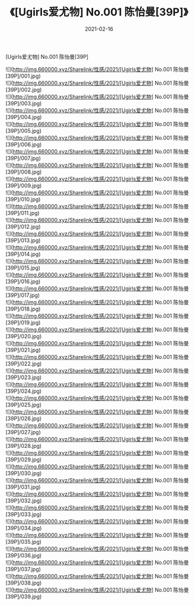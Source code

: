 ﻿---
layout: post
title:  《[Ugirls爱尤物] No.001 陈怡曼[39P]》
date:   2021-02-16
img: http://img.660000.xyz/Sharelink/性感/2021/[Ugirls爱尤物] No.001 陈怡曼[39P]/000.jpg
categories: [美女, 清纯, 唯美]
---

[Ugirls爱尤物] No.001 陈怡曼[39P]

  ![](http://img.660000.xyz/Sharelink/性感/2021/[Ugirls爱尤物] No.001 陈怡曼[39P]/001.jpg) <br> ![](http://img.660000.xyz/Sharelink/性感/2021/[Ugirls爱尤物] No.001 陈怡曼[39P]/002.jpg) <br> ![](http://img.660000.xyz/Sharelink/性感/2021/[Ugirls爱尤物] No.001 陈怡曼[39P]/003.jpg) <br> ![](http://img.660000.xyz/Sharelink/性感/2021/[Ugirls爱尤物] No.001 陈怡曼[39P]/004.jpg) <br> ![](http://img.660000.xyz/Sharelink/性感/2021/[Ugirls爱尤物] No.001 陈怡曼[39P]/005.jpg) <br> ![](http://img.660000.xyz/Sharelink/性感/2021/[Ugirls爱尤物] No.001 陈怡曼[39P]/006.jpg) <br> ![](http://img.660000.xyz/Sharelink/性感/2021/[Ugirls爱尤物] No.001 陈怡曼[39P]/007.jpg) <br> ![](http://img.660000.xyz/Sharelink/性感/2021/[Ugirls爱尤物] No.001 陈怡曼[39P]/008.jpg) <br> ![](http://img.660000.xyz/Sharelink/性感/2021/[Ugirls爱尤物] No.001 陈怡曼[39P]/009.jpg) <br> ![](http://img.660000.xyz/Sharelink/性感/2021/[Ugirls爱尤物] No.001 陈怡曼[39P]/010.jpg) <br> ![](http://img.660000.xyz/Sharelink/性感/2021/[Ugirls爱尤物] No.001 陈怡曼[39P]/011.jpg) <br> ![](http://img.660000.xyz/Sharelink/性感/2021/[Ugirls爱尤物] No.001 陈怡曼[39P]/012.jpg) <br> ![](http://img.660000.xyz/Sharelink/性感/2021/[Ugirls爱尤物] No.001 陈怡曼[39P]/013.jpg) <br> ![](http://img.660000.xyz/Sharelink/性感/2021/[Ugirls爱尤物] No.001 陈怡曼[39P]/014.jpg) <br> ![](http://img.660000.xyz/Sharelink/性感/2021/[Ugirls爱尤物] No.001 陈怡曼[39P]/015.jpg) <br> ![](http://img.660000.xyz/Sharelink/性感/2021/[Ugirls爱尤物] No.001 陈怡曼[39P]/016.jpg) <br> ![](http://img.660000.xyz/Sharelink/性感/2021/[Ugirls爱尤物] No.001 陈怡曼[39P]/017.jpg) <br> ![](http://img.660000.xyz/Sharelink/性感/2021/[Ugirls爱尤物] No.001 陈怡曼[39P]/018.jpg) <br> ![](http://img.660000.xyz/Sharelink/性感/2021/[Ugirls爱尤物] No.001 陈怡曼[39P]/019.jpg) <br> ![](http://img.660000.xyz/Sharelink/性感/2021/[Ugirls爱尤物] No.001 陈怡曼[39P]/020.jpg) <br> ![](http://img.660000.xyz/Sharelink/性感/2021/[Ugirls爱尤物] No.001 陈怡曼[39P]/021.jpg) <br> ![](http://img.660000.xyz/Sharelink/性感/2021/[Ugirls爱尤物] No.001 陈怡曼[39P]/022.jpg) <br> ![](http://img.660000.xyz/Sharelink/性感/2021/[Ugirls爱尤物] No.001 陈怡曼[39P]/023.jpg) <br> ![](http://img.660000.xyz/Sharelink/性感/2021/[Ugirls爱尤物] No.001 陈怡曼[39P]/024.jpg) <br> ![](http://img.660000.xyz/Sharelink/性感/2021/[Ugirls爱尤物] No.001 陈怡曼[39P]/025.jpg) <br> ![](http://img.660000.xyz/Sharelink/性感/2021/[Ugirls爱尤物] No.001 陈怡曼[39P]/026.jpg) <br> ![](http://img.660000.xyz/Sharelink/性感/2021/[Ugirls爱尤物] No.001 陈怡曼[39P]/027.jpg) <br> ![](http://img.660000.xyz/Sharelink/性感/2021/[Ugirls爱尤物] No.001 陈怡曼[39P]/028.jpg) <br> ![](http://img.660000.xyz/Sharelink/性感/2021/[Ugirls爱尤物] No.001 陈怡曼[39P]/029.jpg) <br> ![](http://img.660000.xyz/Sharelink/性感/2021/[Ugirls爱尤物] No.001 陈怡曼[39P]/030.jpg) <br> ![](http://img.660000.xyz/Sharelink/性感/2021/[Ugirls爱尤物] No.001 陈怡曼[39P]/031.jpg) <br> ![](http://img.660000.xyz/Sharelink/性感/2021/[Ugirls爱尤物] No.001 陈怡曼[39P]/032.jpg) <br> ![](http://img.660000.xyz/Sharelink/性感/2021/[Ugirls爱尤物] No.001 陈怡曼[39P]/033.jpg) <br> ![](http://img.660000.xyz/Sharelink/性感/2021/[Ugirls爱尤物] No.001 陈怡曼[39P]/034.jpg) <br> ![](http://img.660000.xyz/Sharelink/性感/2021/[Ugirls爱尤物] No.001 陈怡曼[39P]/035.jpg) <br> ![](http://img.660000.xyz/Sharelink/性感/2021/[Ugirls爱尤物] No.001 陈怡曼[39P]/036.jpg) <br> ![](http://img.660000.xyz/Sharelink/性感/2021/[Ugirls爱尤物] No.001 陈怡曼[39P]/037.jpg) <br> ![](http://img.660000.xyz/Sharelink/性感/2021/[Ugirls爱尤物] No.001 陈怡曼[39P]/038.jpg) <br> ![](http://img.660000.xyz/Sharelink/性感/2021/[Ugirls爱尤物] No.001 陈怡曼[39P]/039.jpg) <br>